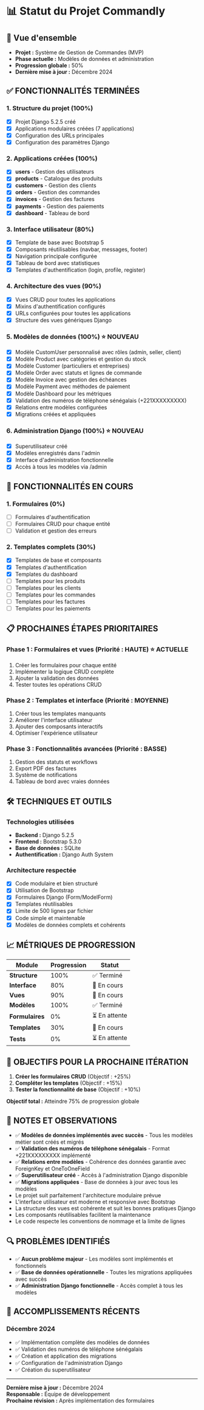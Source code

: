 # 📊 Statut du Projet Commandly

## 🎯 Vue d'ensemble
- **Projet :** Système de Gestion de Commandes (MVP)
- **Phase actuelle :** Modèles de données et administration
- **Progression globale :** 50%
- **Dernière mise à jour :** Décembre 2024

## ✅ **FONCTIONNALITÉS TERMINÉES**

### 1. **Structure du projet** (100%)
- [x] Projet Django 5.2.5 créé
- [x] Applications modulaires créées (7 applications)
- [x] Configuration des URLs principales
- [x] Configuration des paramètres Django

### 2. **Applications créées** (100%)
- [x] **users** - Gestion des utilisateurs
- [x] **products** - Catalogue des produits
- [x] **customers** - Gestion des clients
- [x] **orders** - Gestion des commandes
- [x] **invoices** - Gestion des factures
- [x] **payments** - Gestion des paiements
- [x] **dashboard** - Tableau de bord

### 3. **Interface utilisateur** (80%)
- [x] Template de base avec Bootstrap 5
- [x] Composants réutilisables (navbar, messages, footer)
- [x] Navigation principale configurée
- [x] Tableau de bord avec statistiques
- [x] Templates d'authentification (login, profile, register)

### 4. **Architecture des vues** (90%)
- [x] Vues CRUD pour toutes les applications
- [x] Mixins d'authentification configurés
- [x] URLs configurées pour toutes les applications
- [x] Structure des vues génériques Django

### 5. **Modèles de données** (100%) ⭐ **NOUVEAU**
- [x] Modèle CustomUser personnalisé avec rôles (admin, seller, client)
- [x] Modèle Product avec catégories et gestion du stock
- [x] Modèle Customer (particuliers et entreprises)
- [x] Modèle Order avec statuts et lignes de commande
- [x] Modèle Invoice avec gestion des échéances
- [x] Modèle Payment avec méthodes de paiement
- [x] Modèle Dashboard pour les métriques
- [x] Validation des numéros de téléphone sénégalais (+221XXXXXXXXX)
- [x] Relations entre modèles configurées
- [x] Migrations créées et appliquées

### 6. **Administration Django** (100%) ⭐ **NOUVEAU**
- [x] Superutilisateur créé
- [x] Modèles enregistrés dans l'admin
- [x] Interface d'administration fonctionnelle
- [x] Accès à tous les modèles via /admin

## 🔄 **FONCTIONNALITÉS EN COURS**

### 1. **Formulaires** (0%)
- [ ] Formulaires d'authentification
- [ ] Formulaires CRUD pour chaque entité
- [ ] Validation et gestion des erreurs

### 2. **Templates complets** (30%)
- [x] Templates de base et composants
- [x] Templates d'authentification
- [x] Templates du dashboard
- [ ] Templates pour les produits
- [ ] Templates pour les clients
- [ ] Templates pour les commandes
- [ ] Templates pour les factures
- [ ] Templates pour les paiements

## 📋 **PROCHAINES ÉTAPES PRIORITAIRES**

### **Phase 1 : Formulaires et vues** (Priorité : HAUTE) ⭐ **ACTUELLE**
1. Créer les formulaires pour chaque entité
2. Implémenter la logique CRUD complète
3. Ajouter la validation des données
4. Tester toutes les opérations CRUD

### **Phase 2 : Templates et interface** (Priorité : MOYENNE)
1. Créer tous les templates manquants
2. Améliorer l'interface utilisateur
3. Ajouter des composants interactifs
4. Optimiser l'expérience utilisateur

### **Phase 3 : Fonctionnalités avancées** (Priorité : BASSE)
1. Gestion des statuts et workflows
2. Export PDF des factures
3. Système de notifications
4. Tableau de bord avec vraies données

## 🛠️ **TECHNIQUES ET OUTILS**

### **Technologies utilisées**
- **Backend :** Django 5.2.5
- **Frontend :** Bootstrap 5.3.0
- **Base de données :** SQLite
- **Authentification :** Django Auth System

### **Architecture respectée**
- [x] Code modulaire et bien structuré
- [x] Utilisation de Bootstrap
- [x] Formulaires Django (Form/ModelForm)
- [x] Templates réutilisables
- [x] Limite de 500 lignes par fichier
- [x] Code simple et maintenable
- [x] Modèles de données complets et cohérents

## 📈 **MÉTRIQUES DE PROGRESSION**

| Module | Progression | Statut |
|--------|-------------|---------|
| **Structure** | 100% | ✅ Terminé |
| **Interface** | 80% | 🔄 En cours |
| **Vues** | 90% | 🔄 En cours |
| **Modèles** | 100% | ✅ Terminé |
| **Formulaires** | 0% | ⏳ En attente |
| **Templates** | 30% | 🔄 En cours |
| **Tests** | 0% | ⏳ En attente |

## 🎯 **OBJECTIFS POUR LA PROCHAINE ITÉRATION**

1. **Créer les formulaires CRUD** (Objectif : +25%)
2. **Compléter les templates** (Objectif : +15%)
3. **Tester la fonctionnalité de base** (Objectif : +10%)

**Objectif total :** Atteindre 75% de progression globale

## 📝 **NOTES ET OBSERVATIONS**

- ✅ **Modèles de données implémentés avec succès** - Tous les modèles métier sont créés et migrés
- ✅ **Validation des numéros de téléphone sénégalais** - Format +221XXXXXXXXX implémenté
- ✅ **Relations entre modèles** - Cohérence des données garantie avec ForeignKey et OneToOneField
- ✅ **Superutilisateur créé** - Accès à l'administration Django disponible
- ✅ **Migrations appliquées** - Base de données à jour avec tous les modèles
- Le projet suit parfaitement l'architecture modulaire prévue
- L'interface utilisateur est moderne et responsive avec Bootstrap
- La structure des vues est cohérente et suit les bonnes pratiques Django
- Les composants réutilisables facilitent la maintenance
- Le code respecte les conventions de nommage et la limite de lignes

## 🔍 **PROBLÈMES IDENTIFIÉS**

- ✅ **Aucun problème majeur** - Les modèles sont implémentés et fonctionnels
- ✅ **Base de données opérationnelle** - Toutes les migrations appliquées avec succès
- ✅ **Administration Django fonctionnelle** - Accès complet à tous les modèles

## 🚀 **ACCOMPLISSEMENTS RÉCENTS**

### **Décembre 2024**
- ✅ Implémentation complète des modèles de données
- ✅ Validation des numéros de téléphone sénégalais
- ✅ Création et application des migrations
- ✅ Configuration de l'administration Django
- ✅ Création du superutilisateur

---

**Dernière mise à jour :** Décembre 2024  
**Responsable :** Équipe de développement  
**Prochaine révision :** Après implémentation des formulaires
